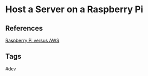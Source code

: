 # Host a Server on a Raspberry Pi



## References
[Raspberry Pi versus AWS](https://www.youtube.com/watch?v=QdHvS0D1zAI&t=69s)  

## Tags
#dev
